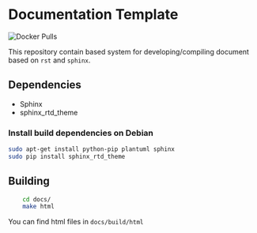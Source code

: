 # Documentation Template

![Docker Pulls](https://img.shields.io/docker/pulls/arash7/sphinx-html?style=flat-square)

This repository contain based system for developing/compiling document based on `rst` and `sphinx`.

## Dependencies

* Sphinx
* sphinx\_rtd\_theme

###  Install build dependencies on Debian

``` bash
sudo apt-get install python-pip plantuml sphinx
sudo pip install sphinx_rtd_theme
```



## Building

``` bash
    cd docs/
    make html
```
You can find html files in `docs/build/html`


